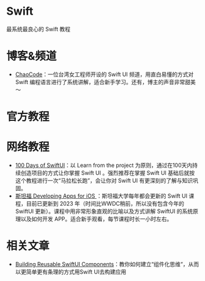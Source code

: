 # Swift
最系统最良心的 Swift 教程

# 博客&频道
- [ChaoCode](https://www.youtube.com/@ChaoCode/featured)：一位台湾女工程师开设的 Swift UI 频道，用直白易懂的方式对 Swift 编程语言进行了系统讲解，适合新手学习。还有，博主的声音非常甜美～


# 官方教程


# 网络教程
- [100 Days of SwiftUI](https://www.hackingwithswift.com/100/swiftui)：以 Learn from the project 为原则，通过在100天内持续创造项目的方式让你掌握 Swift UI 。强烈推荐在掌握 Swift UI 基础后就按这个教程进行一次“马拉松长跑”，会让你对 Swift UI 有更深刻的了解与知识巩固。
- [斯坦福 Developing Apps for iOS ](https://www.bilibili.com/video/BV1T84y1m7wv/?spm_id_from=333.337.search-card.all.click)：斯坦福大学每年都会更新的 Swift UI 课程，目前已更新到 2023 年（时间比WWDC稍前，所以没有包含今年的 SwiftUI 更新）。课程中用非常形象直观的比喻以及方式讲解 SwiftUI 的系统原理以及如何开发 APP。适合新手观看，每节课程时长一小时左右。


# 相关文章
- [Building Reusable SwiftUI Components](https://speakerdeck.com/peterfriese/building-reusable-swiftui-components-98b3272c-3056-44ad-879c-2780c1f89e2d)：教你如何建立“组件化思维“，从而以更简单更有条理的方式用Swift UI去构建应用
